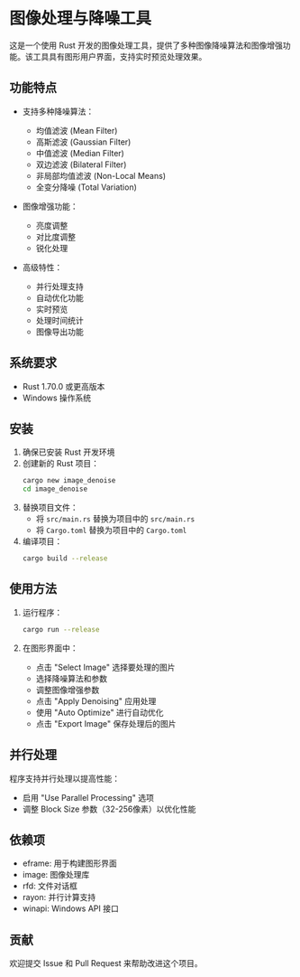 # 图像处理与降噪工具

这是一个使用 Rust 开发的图像处理工具，提供了多种图像降噪算法和图像增强功能。该工具具有图形用户界面，支持实时预览处理效果。

## 功能特点

- 支持多种降噪算法：
  - 均值滤波 (Mean Filter)
  - 高斯滤波 (Gaussian Filter)
  - 中值滤波 (Median Filter)
  - 双边滤波 (Bilateral Filter)
  - 非局部均值滤波 (Non-Local Means)
  - 全变分降噪 (Total Variation)

- 图像增强功能：
  - 亮度调整
  - 对比度调整
  - 锐化处理

- 高级特性：
  - 并行处理支持
  - 自动优化功能
  - 实时预览
  - 处理时间统计
  - 图像导出功能

## 系统要求

- Rust 1.70.0 或更高版本
- Windows 操作系统

## 安装

1. 确保已安装 Rust 开发环境
2. 创建新的 Rust 项目：
   ```bash
   cargo new image_denoise
   cd image_denoise
   ```
3. 替换项目文件：
   - 将 `src/main.rs` 替换为项目中的 `src/main.rs`
   - 将 `Cargo.toml` 替换为项目中的 `Cargo.toml`
4. 编译项目：
   ```bash
   cargo build --release
   ```

## 使用方法

1. 运行程序：
   ```bash
   cargo run --release
   ```

2. 在图形界面中：
   - 点击 "Select Image" 选择要处理的图片
   - 选择降噪算法和参数
   - 调整图像增强参数
   - 点击 "Apply Denoising" 应用处理
   - 使用 "Auto Optimize" 进行自动优化
   - 点击 "Export Image" 保存处理后的图片

## 并行处理

程序支持并行处理以提高性能：
- 启用 "Use Parallel Processing" 选项
- 调整 Block Size 参数（32-256像素）以优化性能

## 依赖项

- eframe: 用于构建图形界面
- image: 图像处理库
- rfd: 文件对话框
- rayon: 并行计算支持
- winapi: Windows API 接口

## 贡献

欢迎提交 Issue 和 Pull Request 来帮助改进这个项目。 
